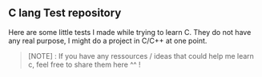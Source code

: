## C lang Test repository

Here are some little tests I made while trying to learn C.
They do not have any real purpose, I might do a project in C/C++ at one point.

> [NOTE] :
> If you have any ressources / ideas that could help me learn c, feel free to share them here ^^ !
